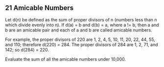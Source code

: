 ## 21 Amicable Numbers

Let d(n) be defined as the sum of proper divisors of n (numbers less than n which divide evenly into n).
If d(a) = b and d(b) = a, where a != b, then a and b are an amicable pair and each of a and b
are called amicable numbers.

For example, the proper divisors of 220 are 1, 2, 4, 5, 10, 11, 20, 22, 44, 55, and 110; therefore d(220) = 284. 
The proper divisors of 284 are 1, 2, 71, and 142; so d(284) = 220.

Evaluate the sum of all the amicable numbers under 10,000.
